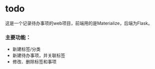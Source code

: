 # todo

这是一个记录待办事项的web项目，前端用的是Materialize，后端为Flask。

### 主要功能：
- 新建标签/分类
- 新建待办事项，并关联标签
- 修改、删除标签和事项
